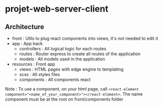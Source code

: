# projet-web-server-client

## Architecture

- front : Utils to plug react components into views, it's not needed to edit it
- app : App back 
    - controllers : All logical logic for each routes
    - routes : Router express to create all routes of the application
    - models : All models used in the application
- resources : Front app
    - views : HTML pages with edge engine to templating
    - scss : All styles files
    - components : All components react

Note : To use a component, on your html page, call `<react-element component="<name_of_your_component>"></react-element>`. The name component must be at the root on front/components folder






